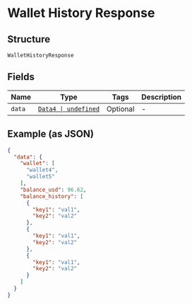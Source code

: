 
# Wallet History Response

## Structure

`WalletHistoryResponse`

## Fields

| Name | Type | Tags | Description |
|  --- | --- | --- | --- |
| `data` | [`Data4 \| undefined`](../../doc/models/data-4.md) | Optional | - |

## Example (as JSON)

```json
{
  "data": {
    "wallet": [
      "wallet4",
      "wallet5"
    ],
    "balance_usd": 96.62,
    "balance_history": [
      {
        "key1": "val1",
        "key2": "val2"
      },
      {
        "key1": "val1",
        "key2": "val2"
      },
      {
        "key1": "val1",
        "key2": "val2"
      }
    ]
  }
}
```

